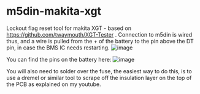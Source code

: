 # m5din-makita-xgt
Lockout flag reset tool for makita XGT - based on https://github.com/twaymouth/XGT-Tester . 
Connection to m5din is wired thus, and a wire is pulled from the + of the battery to the pin above the DT pin, in case the BMS IC needs restarting.
![image](https://github.com/user-attachments/assets/dfc9fd92-db8d-4667-9f58-fc3c950bb211)

You can find the pins on the battery here: 
![image](https://github.com/user-attachments/assets/ca3b5b33-e5bd-4d47-9f4f-8ebfb2bb97cf)

You will also need to solder over the fuse, the easiest way to do this, is to use a dremel or similar tool to scrape off the insulation layer on the top of the PCB as explained on my youtube.
